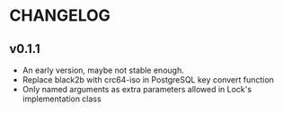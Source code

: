 # CHANGELOG

## v0.1.1

- An early version, maybe not stable enough.
- Replace black2b with crc64-iso in PostgreSQL key convert function
- Only named arguments as extra parameters allowed in Lock's implementation class
